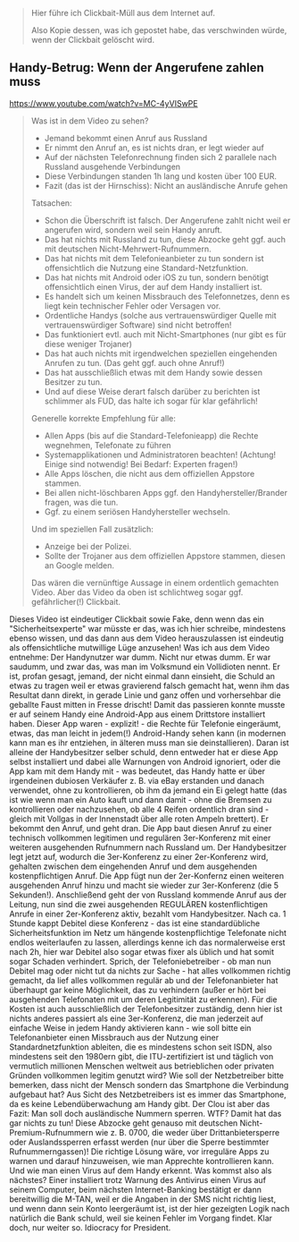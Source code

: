 > Hier führe ich Clickbait-Müll aus dem Internet auf.
>
> Also Kopie dessen, was ich gepostet habe, das verschwinden würde, wenn der Clickbait gelöscht wird.

## Handy-Betrug: Wenn der Angerufene zahlen muss

https://www.youtube.com/watch?v=MC-4yVISwPE

> Was ist in dem Video zu sehen?
>
> - Jemand bekommt einen Anruf aus Russland
> - Er nimmt den Anruf an, es ist nichts dran, er legt wieder auf
> - Auf der nächsten Telefonrechnung finden sich 2 parallele nach Russland ausgehende Verbindungen
> - Diese Verbindungen standen 1h lang und kosten über 100 EUR.
> - Fazit (das ist der Hirnschiss): Nicht an ausländische Anrufe gehen
>
> Tatsachen:
>
> - Schon die Überschrift ist falsch.  Der Angerufene zahlt nicht weil er angerufen wird, sondern weil sein Handy anruft.
> - Das hat nichts mit Russland zu tun, diese Abzocke geht ggf. auch mit deutschen Nicht-Mehrwert-Rufnummern.
> - Das hat nichts mit dem Telefonieanbieter zu tun sondern ist offensichtlich die Nutzung eine Standard-Netzfunktion.
> - Das hat nichts mit Android oder iOS zu tun, sondern benötigt offensichtlich einen Virus, der auf dem Handy installiert ist.
> - Es handelt sich um keinen Missbrauch des Telefonnetzes, denn es liegt kein technischer Fehler oder Versagen vor.
> - Ordentliche Handys (solche aus vertrauenswürdiger Quelle mit vertrauenswürdiger Software) sind nicht betroffen!
> - Das funktioniert evtl. auch mit Nicht-Smartphones (nur gibt es für diese weniger Trojaner)
> - Das hat auch nichts mit irgendwelchen speziellen eingehenden Anrufen zu tun.  (Das geht ggf. auch ohne Anruf!)
> - Das hat ausschließlich etwas mit dem Handy sowie dessen Besitzer zu tun.
> - Und auf diese Weise derart falsch darüber zu berichten ist schlimmer als FUD, das halte ich sogar für klar gefährlich!
>
> Generelle korrekte Empfehlung für alle:
>
> - Allen Apps (bis auf die Standard-Telefonieapp) die Rechte wegnehmen, Telefonate zu führen
> - Systemapplikationen und Administratoren beachten!  (Achtung!  Einige sind notwendig!  Bei Bedarf:  Experten fragen!)
> - Alle Apps löschen, die nicht aus dem offiziellen Appstore stammen.
> - Bei allen nicht-löschbaren Apps ggf. den Handyhersteller/Brander fragen, was die tun.
> - Ggf. zu einem seriösen Handyhersteller wechseln.
>
> Und im speziellen Fall zusätzlich:
>
> - Anzeige bei der Polizei.
> - Sollte der Trojaner aus dem offiziellen Appstore stammen, diesen an Google melden.
>
> Das wären die vernünftige Aussage in einem ordentlich gemachten Video.
> Aber das Video da oben ist schlichtweg sogar ggf. gefährlicher(!) Clickbait.

Dieses Video ist eindeutiger Clickbait sowie Fake, denn wenn das ein "Sicherheitsexperte" war müsste er das, was ich hier schreibe, mindestens ebenso wissen, und das dann aus dem Video herauszulassen ist eindeutig als offensichtliche mutwillige Lüge anzusehen! Was ich aus dem Video entnehme: Der Handynutzer war dumm. Nicht nur etwas dumm. Er war saudumm, und zwar das, was man im Volksmund ein Vollidioten nennt. Er ist, profan gesagt, jemand, der nicht einmal dann einsieht, die Schuld an etwas zu tragen weil er etwas gravierend falsch gemacht hat, wenn ihm das Resultat dann direkt, in gerade Linie und ganz offen und vorhersehbar die geballte Faust mitten in Fresse drischt! Damit das passieren konnte musste er auf seinem Handy eine Android-App aus einem Drittstore installiert haben. Dieser App waren - explizit! - die Rechte für Telefonie eingeräumt, etwas, das man leicht in jedem(!) Android-Handy sehen kann (in modernen kann man es ihr entziehen, in älteren muss man sie deinstallieren). Daran ist alleine der Handybesitzer selber schuld, denn entweder hat er diese App selbst installiert und dabei alle Warnungen von Android ignoriert, oder die App kam mit dem Handy mit - was bedeutet, das Handy hatte er über irgendeinen dubiosen Verkäufer z. B. via eBay erstanden und danach verwendet, ohne zu kontrollieren, ob ihm da jemand ein Ei gelegt hatte (das ist wie wenn man ein Auto kauft und dann damit - ohne die Bremsen zu kontrollieren oder nachzusehen, ob alle 4 Reifen ordentlich dran sind - gleich mit Vollgas in der Innenstadt über alle roten Ampeln brettert). Er bekommt den Anruf, und geht dran. Die App baut diesen Anruf zu einer technisch vollkommen legitimen und regulären 3er-Konferenz mit einer weiteren ausgehenden Rufnummern nach Russland um. Der Handybesitzer legt jetzt auf, wodurch die 3er-Konferenz zu einer 2er-Konferenz wird, gehalten zwischen dem eingehenden Anruf und dem ausgehenden kostenpflichtigen Anruf. Die App fügt nun der 2er-Konfernz einen weiteren ausgehenden Anruf hinzu und macht sie wieder zur 3er-Konferenz (die 5 Sekunden!). Anschließend geht der von Russland kommende Anruf aus der Leitung, nun sind die zwei ausgehenden REGULÄREN kostenflichtigen Anrufe in einer 2er-Konferenz aktiv, bezahlt vom Handybesitzer. Nach ca. 1 Stunde kappt Debitel diese Konferenz - das ist eine standardübliche Sicherheitsfunktion im Netz um hängende kostenpflichtige Telefonate nicht endlos weiterlaufen zu lassen, allerdings kenne ich das normalerweise erst nach 2h, hier war Debitel also sogar etwas fixer als üblich und hat somit sogar Schaden verhindert. Sprich, der Telefoniebetreiber - ob man nun Debitel mag oder nicht tut da nichts zur Sache - hat alles vollkommen richtig gemacht, da lief alles vollkommen regulär ab und der Telefonanbieter hat überhaupt gar keine Möglichkeit, das zu verhindern (außer er hört bei ausgehenden Telefonaten mit um deren Legitimität zu erkennen). Für die Kosten ist auch ausschließlich der Telefonbesitzer zuständig, denn hier ist nichts anderes passiert als eine 3er-Konferenz, die man jederzeit auf einfache Weise in jedem Handy aktivieren kann - wie soll bitte ein Telefonanbieter einen Missbrauch aus der Nutzung einer Standardnetzfunktion ableiten, die es mindestens schon seit ISDN, also mindestens seit den 1980ern gibt, die ITU-zertifiziert ist und täglich von vermutlich millionen Menschen weltweit aus betrieblichen oder privaten Gründen vollkommen legitim genutzt wird? Wie soll der Netzbetreiber bitte bemerken, dass nicht der Mensch sondern das Smartphone die Verbindung aufgebaut hat? Aus Sicht des Netzbetreibers ist es immer das Smartphone, da es keine Lebendüberwachung am Handy gibt. Der Clou ist aber das Fazit: Man soll doch ausländische Nummern sperren. WTF? Damit hat das gar nichts zu tun! Diese Abzocke geht genauso mit deutschen Nicht-Premium-Rufnummern wie z. B. 0700, die weder über Drittanbietersperre oder Auslandssperren erfasst werden (nur über die Sperre bestimmter Rufnummerngassen)! Die richtige Lösung wäre, vor irreguläre Apps zu warnen und darauf hinzuweisen, wie man Apprechte kontrollieren kann. Und wie man einen Virus auf dem Handy erkennt. Was kommst also als nächstes? Einer installiert trotz Warnung des Antivirus einen Virus auf seinem Computer, beim nächsten Internet-Banking bestätigt er dann bereitwillig die M-TAN, weil er die Angaben in der SMS nicht richtig liest, und wenn dann sein Konto leergeräumt ist, ist der hier gezeigten Logik nach natürlich die Bank schuld, weil sie keinen Fehler im Vorgang findet. Klar doch, nur weiter so. Idiocracy for President.
